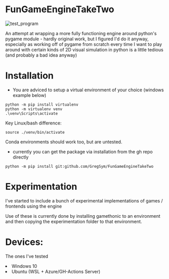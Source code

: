 # FunGameEngineTakeTwo

![test_program](https://github.com/GregSym/FunGameEngineTakeTwo/actions/workflows/test-suite.yml/badge.svg)


<p>
  An attempt at wrapping a more fully functioning engine around python's pygame module - hardly original work, but I figured I'd do it anyway,
  especially as working off of pygame from scratch every time I want to play around with certain kinds of 2D visual simulation in python is a
  little tedious (and probably a bad idea anyway)
</p>

# Installation

* You are adviced to setup a virtual environment of your choice (windows example below)
```
python -m pip install virtualenv
python -m virtualenv venv
.\venv\Scripts\activate
```
Key Linux/bash difference:
```
source ./venv/bin/activate
```
Conda environments should work too, but are untested.

* currently you can get the package via installation from the gh
repo directly
```
python -m pip install git:github.com/GregSym/FunGameEngineTakeTwo
```

# Experimentation

I've started to include a bunch of experimental implementations of games / frontends using the engine

Use of these is currently done by installing gamethonic to an environment and then copying the experimentation folder to that
environment.

<h1> Devices: </h1>

<p> The ones I've tested </p>

<li> Windows 10 </li>
<li> Ubuntu (WSL + Azure/GH-Actions Server) </li>
